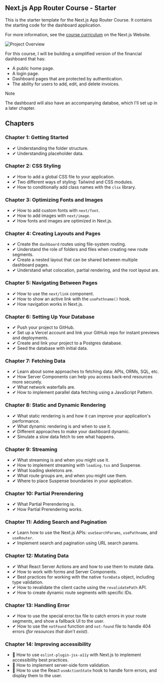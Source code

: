 ## Next.js App Router Course - Starter

This is the starter template for the Next.js App Router Course. It contains the starting code for the dashboard application.

For more information, see the [course curriculum](https://nextjs.org/learn) on the Next.js Website.

![Project Overview](https://nextjs.org/_next/image?url=%2Flearn%2Fdark%2Fdashboard.png&w=1920&q=75&dpl=dpl_CCaivxfJVdTaUCJ3hZix5Tz8qrQM)

For this course, I will be building a simplified version of the financial dashboard that has:

- A public home page.
- A login page.
- Dashboard pages that are protected by authentication.
- The ability for users to add, edit, and delete invoices.

> [!NOTE]
> The dashboard will also have an accompanying databse, which I'll set up in a later chapter.

## Chapters

### Chapter 1: Getting Started

- ✔ Understanding the folder structure.
- ✔ Understanding placeholder data.

### Chapter 2: CSS Styling

- ✔ How to add a global CSS file to your application.
- ✔ Two different ways of styling: Tailwind and CSS modules.
- ✔ How to conditionally add class names with the `clsx` library.

### Chapter 3: Optimizing Fonts and Images

- ✔ How to add custom fonts with `next/font`.
- ✔ How to add images with `next/image`.
- ✔ How fonts and images are optimized in Next.js.

### Chapter 4: Creating Layouts and Pages

- ✔ Create the `dashboard` routes using file-system routing.
- ✔ Understand the role of folders and files when creating new route segments.
- ✔ Create a nested layout that can be shared between multiple dashboard pages.
- ✔ Understand what colocation, partial rendering, and the root layout are.

### Chapter 5: Navigating Between Pages

- ✔ How to use the `next/link` component.
- ✔ How to show an active link with the `usePathname()` hook.
- ✔ How navigation works in Next.js.

### Chapter 6: Setting Up Your Database

- ✔ Push your project to GitHub.
- ✔ Set up a Vercel account and link your GitHub repo for instant previews and deployments.
- ✔ Create and link your project to a Postgres database.
- ✔ Seed the database with initial data.

### Chapter 7: Fetching Data

- ✔ Learn about some approaches to fetching data: APIs, ORMs, SQL, etc.
- ✔ How Server Components can help you access back-end resources more securely.
- ✔ What network waterfalls are.
- ✔ How to implement parallel data fetching using a JavaScript Pattern.

### Chapter 8: Static and Dynamic Rendering

- ✔ What static rendering is and how it can improve your application's performance.
- ✔ What dynamic rendering is and when to use it.
- ✔ Different approaches to make your dashboard dynamic.
- ✔ Simulate a slow data fetch to see what happens.

### Chapter 9: Streaming

- ✔ What streaming is and when you might use it.
- ✔ How to implement streaming with `loading.tsx` and Suspense.
- ✔ What loading skeletons are.
- ✔ What route groups are, and when you might use them.
- ✔ Where to place Suspense boundaries in your application.

### Chapter 10: Partial Prerendering

- ✔ What Partial Prerendering is.
- ✔ How Partial Prerendering works.

### Chapter 11: Adding Search and Pagination

- ✔ Learn how to use the Next.js APIs: `useSearchParams`, `usePathname`, and `useRouter`.
- ✔ Implement search and pagination using URL search params.

### Chapter 12: Mutating Data

- ✔ What React Server Actions are and how to use them to mutate data.
- ✔ How to work with forms and Server Components.
- ✔ Best practices for working with the native `formData` object, including type validation.
- ✔ How to revalidate the client cache using the `revalidatePath` API.
- ✔ How to create dynamic route segments with specific IDs.

### Chapter 13: Handling Error

- ✔ How to use the special error.tsx file to catch errors in your route segments, and show a fallback UI to the user.
- ✔ How to use the `notFound` function and `not-found` file to handle 404 errors _(for resources that don’t exist)_.

### Chapter 14: Improving accessibility

- 🚧 How to use `eslint-plugin-jsx-a11y` with Next.js to implement accessibility best practices.
- 🚧 How to implement server-side form validation.
- 🚧 How to use the React `useActionState` hook to handle form errors, and display them to the user.
